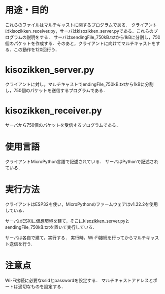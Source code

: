 # 用途・目的

これらのファイルはマルチキャストに関するプログラムである．
クライアントはkisozikken_receiver.py，サーバはkisozikken_server.pyである．これらのプログラムの説明をする．
サーバはsendingFile_750kB.txtから1kBに分割し，750個のパケットを作成する．そのあと，クライアントに向けてマルチキャストをする．この動作を120回行う．

# kisozikken_server.py
クライアントに対し，マルチキャストでendingFile_750kB.txtから1kBに分割し，750個のパケットを送信するプログラムである．

# kisozikken_receiver.py
サーバから750個のパケットを受信するプログラムである．





# 使用言語
クライアントMicroPython言語で記述されている．
サーバはPythonで記述されている．

# 実行方法

クライアントはESP32を使い，MicroPythonのファームウェアはv1.22.2を使用している．

サーバはESXiに仮想環境を建て，そこにkisozikken_server.pyとsendingFile_750kB.txtを置いて実行している．


サーバは各自で建て，実行する．
実行時，Wi-Fi接続を行ってからマルチキャスト送信を行う．

# 注意点
Wi-Fi接続に必要なssidとpasswordを設定する．
マルチキャストアドレスとポートは適切なものを設定する．


